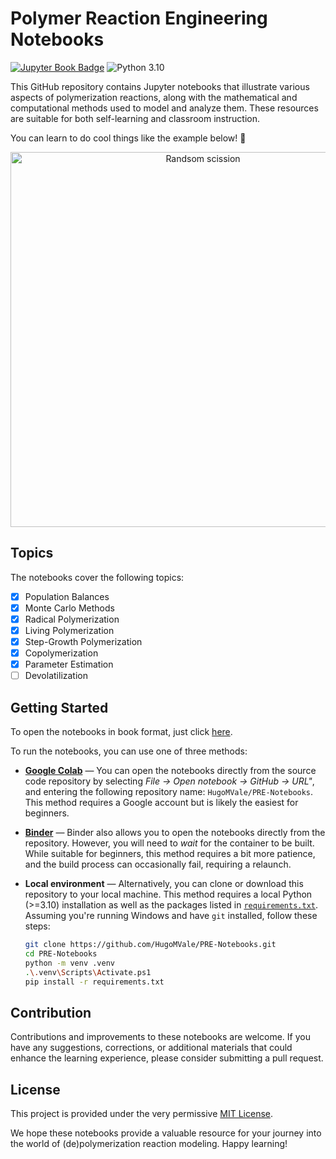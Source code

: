 # Polymer Reaction Engineering Notebooks

[![Jupyter Book Badge](https://jupyterbook.org/badge.svg)](https://hugomvale.github.io/PRE-Notebooks)
![Python 3.10](https://img.shields.io/badge/python-3.10-blue.svg)

This GitHub repository contains Jupyter notebooks that illustrate various aspects of polymerization reactions, along with the mathematical and computational methods used to model and analyze them. These resources are suitable for both self-learning and classroom instruction.

You can learn to do cool things like the example below! 🚀

<p align="center">
  <img src="notebooks/13/animation-PLP-SEC-10-pulses.gif" width="600" alt="Randsom scission">
</p>

## Topics

The notebooks cover the following topics:

* [x] Population Balances
* [x] Monte Carlo Methods
* [x] Radical Polymerization
* [x] Living Polymerization
* [x] Step-Growth Polymerization
* [x] Copolymerization
* [x] Parameter Estimation
* [ ] Devolatilization

## Getting Started

To open the notebooks in book format, just click [here](https://hugomvale.github.io/PRE-Notebooks).

To run the notebooks, you can use one of three methods:

* **[Google Colab](https://colab.research.google.com/)** — You can open the notebooks directly from the source code repository by selecting _File -> Open notebook -> GitHub -> URL"_, and entering the following repository name: `HugoMVale/PRE-Notebooks`. This method requires a Google account but is likely the easiest for beginners.

* **[Binder](https://mybinder.org/v2/gh/HugoMVale/PRE-Notebooks/HEAD?labpath=notebooks)** — Binder also allows you to open the notebooks directly from the repository. However, you will need to _wait_ for the container to be built. While suitable for beginners, this method requires a bit more patience, and the build process can occasionally fail, requiring a relaunch.

* **Local environment** — Alternatively, you can clone or download this repository to your local machine. This method requires a local Python (>=3.10) installation as well as the packages listed
in [`requirements.txt`](requirements.txt). Assuming you're running Windows and have `git` installed, follow these steps:

  ```sh
  git clone https://github.com/HugoMVale/PRE-Notebooks.git
  cd PRE-Notebooks
  python -m venv .venv
  .\.venv\Scripts\Activate.ps1
  pip install -r requirements.txt
  ```

## Contribution

Contributions and improvements to these notebooks are welcome. If you have any suggestions, corrections, or additional materials that could enhance the learning experience,
please consider submitting a pull request.

## License

This project is provided under the very permissive [MIT License](LICENSE).

We hope these notebooks provide a valuable resource for your journey into the world of (de)polymerization reaction modeling. Happy learning!
